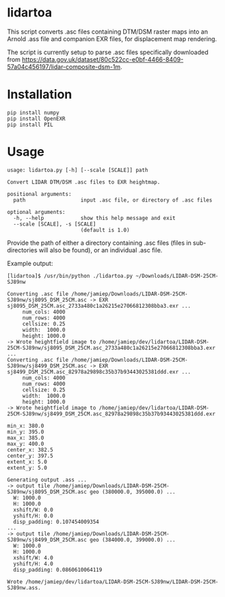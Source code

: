 # lidartoa

This script converts .asc files containing DTM/DSM raster maps into an Arnold .ass file and companion EXR files, for displacement map rendering.

The script is currently setup to parse .asc files specifically downloaded from https://data.gov.uk/dataset/80c522cc-e0bf-4466-8409-57a04c456197/lidar-composite-dsm-1m.

# Installation

```
pip install numpy
pip install OpenEXR
pip install PIL
```

# Usage

```
usage: lidartoa.py [-h] [--scale [SCALE]] path

Convert LIDAR DTM/DSM .asc files to EXR heightmap.

positional arguments:
  path                  input .asc file, or directory of .asc files

optional arguments:
  -h, --help            show this help message and exit
  --scale [SCALE], -s [SCALE]
                        (default is 1.0)
```

Provide the path of either a directory containing .asc files (files in sub-directories will also be found), or an individual .asc file. 

Example output:

```
[lidartoa]$ /usr/bin/python ./lidartoa.py ~/Downloads/LIDAR-DSM-25CM-SJ89nw

Converting .asc file /home/jamiep/Downloads/LIDAR-DSM-25CM-SJ89nw/sj8095_DSM_25CM.asc -> EXR sj8095_DSM_25CM.asc_2733a480c1a26215e27066812308bba3.exr ...
	 num_cols: 4000
	 num_rows: 4000
	 cellsize: 0.25
	 width:  1000.0
	 height: 1000.0
-> Wrote heightfield image to /home/jamiep/dev/lidartoa/LIDAR-DSM-25CM-SJ89nw/sj8095_DSM_25CM.asc_2733a480c1a26215e27066812308bba3.exr
...
Converting .asc file /home/jamiep/Downloads/LIDAR-DSM-25CM-SJ89nw/sj8499_DSM_25CM.asc -> EXR sj8499_DSM_25CM.asc_82978a29898c35b37b93443025381ddd.exr ...
	 num_cols: 4000
	 num_rows: 4000
	 cellsize: 0.25
	 width:  1000.0
	 height: 1000.0
-> Wrote heightfield image to /home/jamiep/dev/lidartoa/LIDAR-DSM-25CM-SJ89nw/sj8499_DSM_25CM.asc_82978a29898c35b37b93443025381ddd.exr

min_x: 380.0
min_y: 395.0
max_x: 385.0
max_y: 400.0
center_x: 382.5
center_y: 397.5
extent_x: 5.0
extent_y: 5.0

Generating output .ass ...
-> output tile /home/jamiep/Downloads/LIDAR-DSM-25CM-SJ89nw/sj8095_DSM_25CM.asc geo (380000.0, 395000.0) ...
  W: 1000.0
  H: 1000.0
  xshift/W: 0.0
  yshift/H: 0.0
  disp_padding: 0.107454009354
...
-> output tile /home/jamiep/Downloads/LIDAR-DSM-25CM-SJ89nw/sj8499_DSM_25CM.asc geo (384000.0, 399000.0) ...
  W: 1000.0
  H: 1000.0
  xshift/W: 4.0
  yshift/H: 4.0
  disp_padding: 0.0860610064119

Wrote /home/jamiep/dev/lidartoa/LIDAR-DSM-25CM-SJ89nw/LIDAR-DSM-25CM-SJ89nw.ass.
```
